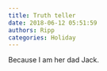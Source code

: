 ```yaml
---
title: Truth teller
date: 2018-06-12 05:51:59
authors: Ripp
categories: Holiday
---
```


 Because I am her dad Jack.